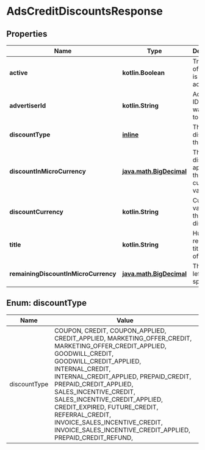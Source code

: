 
# AdsCreditDiscountsResponse

## Properties
| Name | Type | Description | Notes |
| ------------ | ------------- | ------------- | ------------- |
| **active** | **kotlin.Boolean** | True if the offer code is currently active. |  [optional] |
| **advertiserId** | **kotlin.String** | Advertiser ID the offer was applied to. |  [optional] |
| **discountType** | [**inline**](#DiscountType) | The type of discount of this credit |  [optional] |
| **discountInMicroCurrency** | [**java.math.BigDecimal**](java.math.BigDecimal.md) | The discount applied in the offer’s currency value. |  [optional] |
| **discountCurrency** | **kotlin.String** | Currency value for the discount. |  [optional] |
| **title** | **kotlin.String** | Human readable title of the offer code. |  [optional] |
| **remainingDiscountInMicroCurrency** | [**java.math.BigDecimal**](java.math.BigDecimal.md) | The credits left to spend. |  [optional] |


<a id="DiscountType"></a>
## Enum: discountType
| Name | Value |
| ---- | ----- |
| discountType | COUPON, CREDIT, COUPON_APPLIED, CREDIT_APPLIED, MARKETING_OFFER_CREDIT, MARKETING_OFFER_CREDIT_APPLIED, GOODWILL_CREDIT, GOODWILL_CREDIT_APPLIED, INTERNAL_CREDIT, INTERNAL_CREDIT_APPLIED, PREPAID_CREDIT, PREPAID_CREDIT_APPLIED, SALES_INCENTIVE_CREDIT, SALES_INCENTIVE_CREDIT_APPLIED, CREDIT_EXPIRED, FUTURE_CREDIT, REFERRAL_CREDIT, INVOICE_SALES_INCENTIVE_CREDIT, INVOICE_SALES_INCENTIVE_CREDIT_APPLIED, PREPAID_CREDIT_REFUND,  |



